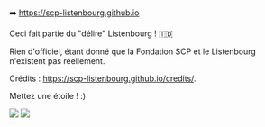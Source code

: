 ➡️ https://scp-listenbourg.github.io

Ceci fait partie du "délire" Listenbourg ! 🇮🇩

Rien d'officiel, étant donné que la Fondation SCP et le Listenbourg n'existent pas réellement.

Crédits : https://scp-listenbourg.github.io/credits/.

Mettez une étoile ! :)

<img src="https://img.shields.io/badge/-HTML5-E34F26?style=flat&logo=html5&logoColor=white&link=https://github.com/SCP-Listenbourge=true"/>

<img src="https://img.shields.io/github/stars/SCP-Listenbourg/scp-listenbourg.github.io?style=flat-square&logo=github&logoColor=white&label=stars&color=181717"/>
